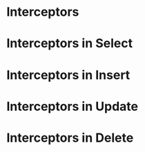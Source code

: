 # Interceptors
  # Interceptors in Select
  # Interceptors in Insert
  # Interceptors in Update
  # Interceptors in Delete